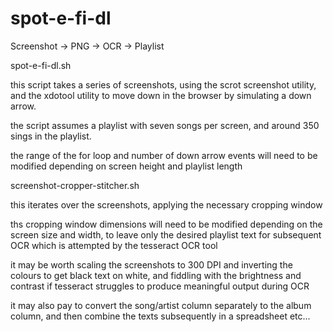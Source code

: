 # spot-e-fi-dl
Screenshot -> PNG -> OCR -> Playlist



spot-e-fi-dl.sh

this script takes a series of screenshots, using the scrot screenshot utility,
and the xdotool utility to move down in the browser by simulating a down
arrow.

the script assumes a playlist with seven songs per screen, and around 350
sings in the playlist.

the range of the for loop and number of down arrow events will need to be
modified depending on screen height and playlist length


screenshot-cropper-stitcher.sh

this iterates over the screenshots, applying the necessary cropping window

ths cropping window dimensions will need to be modified depending on the
screen size and width, to leave only the desired playlist text for
subsequent OCR which is attempted by the tesseract OCR tool

it may be worth scaling the screenshots to 300 DPI and inverting the
colours to get black text on white, and fiddling with the brightness
and contrast if tesseract struggles to produce meaningful output during
OCR

it may also pay to convert the song/artist column separately to
the album column, and then combine the texts subsequently in a
spreadsheet etc...

